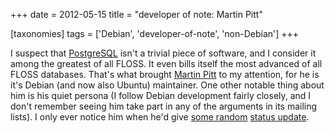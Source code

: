 +++
date = 2012-05-15
title = "developer of note: Martin Pitt"

[taxonomies]
tags = ['Debian', 'developer-of-note', 'non-Debian']
+++

I suspect that [PostgreSQL] isn\'t a trivial piece of software, and I
consider it among the greatest of all FLOSS. It even bills itself the
most advanced of all FLOSS databases. That\'s what brought [Martin Pitt]
to my attention, for he is it\'s Debian (and now also Ubuntu)
maintainer. One other notable thing about him is his quiet persona (I
follow Debian development fairly closely, and I don\'t remember seeing
him take part in any of the arguments in its mailing lists). I only ever
notice him when he\'d give [some random][] [status update].

  [PostgreSQL]: http://www.postgresql.org/
  [Martin Pitt]: http://www.piware.de/
  [some random]: http://www.piware.de/2011/09/dropping-postgresql-9-0-packages-for-debianubuntubackports/
  [status update]: http://www.piware.de/2012/05/packages-for-postgresql-9-2-beta-1-now-available/
